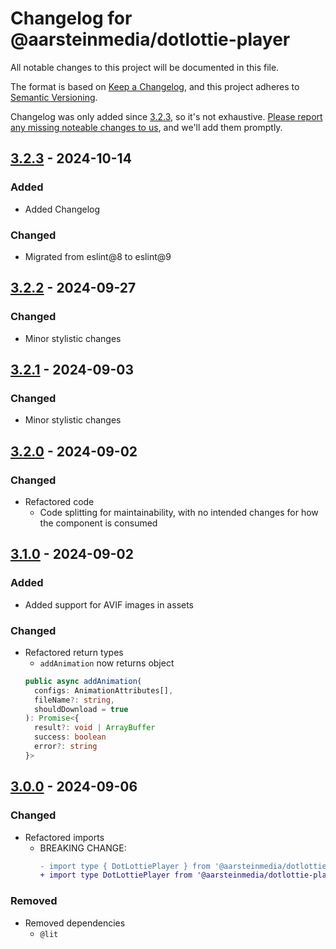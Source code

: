 # Changelog for @aarsteinmedia/dotlottie-player

All notable changes to this project will be documented in this file.

The format is based on [Keep a Changelog](https://keepachangelog.com/en/1.1.0/),
and this project adheres to [Semantic Versioning](https://semver.org/spec/v2.0.0.html).

Changelog was only added since [3.2.3], so it's not exhaustive. [Please report any missing noteable changes to us](https://github.com/aarsteinmedia/dotlottie-player/issues), and we'll add them promptly.

## [3.2.3] - 2024-10-14

### Added

- Added Changelog

### Changed

- Migrated from eslint@8 to eslint@9

## [3.2.2] - 2024-09-27

### Changed

- Minor stylistic changes

## [3.2.1] - 2024-09-03

### Changed

- Minor stylistic changes

## [3.2.0] - 2024-09-02

### Changed

- Refactored code
  - Code splitting for maintainability, with no intended changes for how the component is consumed

## [3.1.0] - 2024-09-02

### Added

- Added support for AVIF images in assets

### Changed

- Refactored return types
  - `addAnimation` now returns object
  ```typescript
  public async addAnimation(
    configs: AnimationAttributes[],
    fileName?: string,
    shouldDownload = true
  ): Promise<{
    result?: void | ArrayBuffer
    success: boolean
    error?: string
  }>
  ```

## [3.0.0] - 2024-09-06

### Changed

- Refactored imports
  - BREAKING CHANGE:
    ```diff
    - import type { DotLottiePlayer } from '@aarsteinmedia/dotlottie-player'
    + import type DotLottiePlayer from '@aarsteinmedia/dotlottie-player'
    ```

### Removed

- Removed dependencies
  - `@lit`

[3.2.3]: https://www.npmjs.com/package/@aarsteinmedia/dotlottie-player/v/3.2.3
[3.2.2]: https://www.npmjs.com/package/@aarsteinmedia/dotlottie-player/v/3.2.2
[3.2.1]: https://www.npmjs.com/package/@aarsteinmedia/dotlottie-player/v/3.2.1
[3.2.0]: https://www.npmjs.com/package/@aarsteinmedia/dotlottie-player/v/3.2.0
[3.1.0]: https://www.npmjs.com/package/@aarsteinmedia/dotlottie-player/v/3.1.0
[3.0.0]: https://www.npmjs.com/package/@aarsteinmedia/dotlottie-player/v/3.0.0